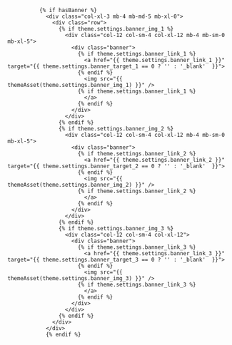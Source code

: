               {% if hasBanner %}
                <div class="col-xl-3 mb-4 mb-md-5 mb-xl-0">
                  <div class="row">
                    {% if theme.settings.banner_img_1 %}
                      <div class="col-12 col-sm-4 col-xl-12 mb-4 mb-sm-0 mb-xl-5">
                        <div class="banner">
                          {% if theme.settings.banner_link_1 %}
                            <a href="{{ theme.settings.banner_link_1 }}" target="{{ theme.settings.banner_target_1 == 0 ? '' : '_blank'  }}">
                          {% endif %}
                            <img src="{{ themeAsset(theme.settings.banner_img_1) }}" />
                          {% if theme.settings.banner_link_1 %}
                            </a>
                          {% endif %}
                        </div>
                      </div>
                    {% endif %}
                    {% if theme.settings.banner_img_2 %}
                      <div class="col-12 col-sm-4 col-xl-12 mb-4 mb-sm-0 mb-xl-5">
                        <div class="banner">
                          {% if theme.settings.banner_link_2 %}
                            <a href="{{ theme.settings.banner_link_2 }}" target="{{ theme.settings.banner_target_2 == 0 ? '' : '_blank'  }}">
                          {% endif %}
                            <img src="{{ themeAsset(theme.settings.banner_img_2) }}" />
                          {% if theme.settings.banner_link_2 %}
                            </a>
                          {% endif %}
                        </div>
                      </div>
                    {% endif %}
                    {% if theme.settings.banner_img_3 %}
                      <div class="col-12 col-sm-4 col-xl-12">
                        <div class="banner">
                          {% if theme.settings.banner_link_3 %}
                            <a href="{{ theme.settings.banner_link_3 }}" target="{{ theme.settings.banner_target_3 == 0 ? '' : '_blank'  }}">
                          {% endif %}
                            <img src="{{ themeAsset(theme.settings.banner_img_3) }}" />
                          {% if theme.settings.banner_link_3 %}
                            </a>
                          {% endif %}
                        </div>
                      </div>
                    {% endif %}
                  </div>
                </div>
                {% endif %}
